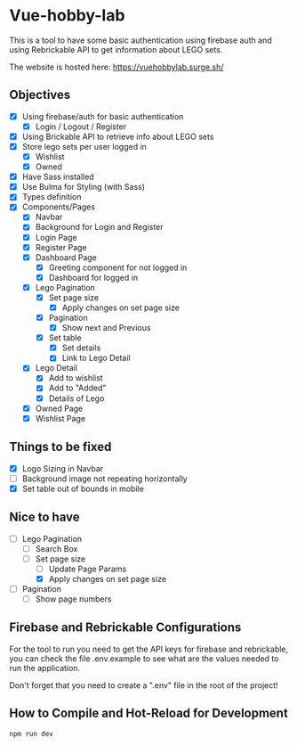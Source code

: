 # Vue-hobby-lab

This is a tool to have some basic authentication using firebase auth and using Rebrickable API to get information about LEGO sets.

The website is hosted here: https://vuehobbylab.surge.sh/

## Objectives
- [X] Using firebase/auth for basic authentication
    - [X] Login / Logout / Register
- [X] Using Brickable API to retrieve info about LEGO sets
- [X] Store lego sets per user logged in
    - [X] Wishlist
    - [X] Owned
- [X] Have Sass installed
- [X] Use Bulma for Styling (with Sass)
- [X] Types definition
- [X] Components/Pages
    - [X] Navbar
    - [X] Background for Login and Register
    - [X] Login Page
    - [X] Register Page
    - [X] Dashboard Page
        - [X] Greeting component for not logged in
        - [X] Dashboard for logged in
    - [X] Lego Pagination
        - [X] Set page size
            - [X] Apply changes on set page size
        - [X] Pagination
            - [X] Show next and Previous
        - [X] Set table
            - [X] Set details
            - [X] Link to Lego Detail
    - [X] Lego Detail
        - [X] Add to wishlist
        - [X] Add to "Added"
        - [X] Details of Lego
    - [X] Owned Page
    - [X] Wishlist Page

## Things to be fixed
- [X] Logo Sizing in Navbar
- [ ] Background image not repeating horizontally
- [X] Set table out of bounds in mobile
    
## Nice to have
- [ ] Lego Pagination
    - [ ] Search Box
    - [ ] Set page size
        - [ ] Update Page Params
        - [X] Apply changes on set page size
- [ ] Pagination
    - [ ] Show page numbers

## Firebase and Rebrickable Configurations

For the tool to run you need to get the API keys for firebase and rebrickable, you can check the file .env.example to see what are the values needed to run the application.

Don't forget that you need to create a ".env" file in the root of the project!

## How to Compile and Hot-Reload for Development

```sh
npm run dev
```
